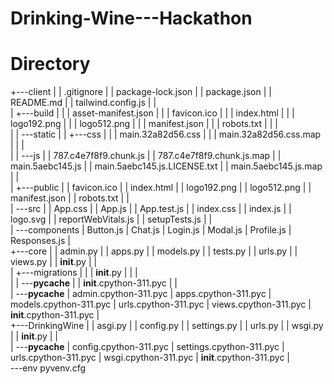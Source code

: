 # Drinking-Wine---Hackathon





# Directory

+---client
|   |   .gitignore
|   |   package-lock.json
|   |   package.json
|   |   README.md
|   |   tailwind.config.js
|   |   
|   +---build
|   |   |   asset-manifest.json
|   |   |   favicon.ico
|   |   |   index.html
|   |   |   logo192.png
|   |   |   logo512.png
|   |   |   manifest.json
|   |   |   robots.txt
|   |   |   
|   |   \---static
|   |       +---css
|   |       |       main.32a82d56.css
|   |       |       main.32a82d56.css.map
|   |       |       
|   |       \---js
|   |               787.c4e7f8f9.chunk.js
|   |               787.c4e7f8f9.chunk.js.map
|   |               main.5aebc145.js
|   |               main.5aebc145.js.LICENSE.txt
|   |               main.5aebc145.js.map
|   |               
|   +---public
|   |       favicon.ico
|   |       index.html
|   |       logo192.png
|   |       logo512.png
|   |       manifest.json
|   |       robots.txt
|   |       
|   \---src
|       |   App.css
|       |   App.js
|       |   App.test.js
|       |   index.css
|       |   index.js
|       |   logo.svg
|       |   reportWebVitals.js
|       |   setupTests.js
|       |   
|       \---components
|               Button.js
|               Chat.js
|               Login.js
|               Modal.js
|               Profile.js
|               Responses.js
|               
+---core
|   |   admin.py
|   |   apps.py
|   |   models.py
|   |   tests.py
|   |   urls.py
|   |   views.py
|   |   __init__.py
|   |   
|   +---migrations
|   |   |   __init__.py
|   |   |   
|   |   \---__pycache__
|   |           __init__.cpython-311.pyc
|   |           
|   \---__pycache__
|           admin.cpython-311.pyc
|           apps.cpython-311.pyc
|           models.cpython-311.pyc
|           urls.cpython-311.pyc
|           views.cpython-311.pyc
|           __init__.cpython-311.pyc
|           
+---DrinkingWine
|   |   asgi.py
|   |   config.py
|   |   settings.py
|   |   urls.py
|   |   wsgi.py
|   |   __init__.py
|   |   
|   \---__pycache__
|           config.cpython-311.pyc
|           settings.cpython-311.pyc
|           urls.cpython-311.pyc
|           wsgi.cpython-311.pyc
|           __init__.cpython-311.pyc
|           
\---env
        pyvenv.cfg
        
